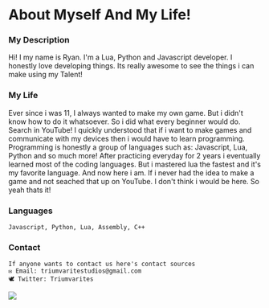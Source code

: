 # About Myself And My Life!

### My Description
Hi! I my name is Ryan. I'm a Lua, Python and Javascript developer. I honestly love developing things. Its really awesome to see the things i can make using my Talent! 

### My Life
Ever since i was 11, I always wanted to make my own game. But i didn't know how to do it whatsoever. So i did what every beginner would do. Search in YouTube! I quickly understood that if i want to make games and communicate with my devices then i would have to learn programming. Programming is honestly a group of languages such as: Javascript, Lua, Python and so much more! After practicing everyday for 2 years i eventually learned most of the coding languages. But i mastered lua the fastest and it's my favorite language. And now here i am. If i never had the idea to make a game and not seached that up on YouTube. I don't think i would be here. So yeah thats it!


### Languages
```
Javascript, Python, Lua, Assembly, C++
```

### Contact

```
If anyone wants to contact us here's contact sources
✉ Email: triumvaritestudios@gmail.com
🕊 Twitter: Triumvarites
```

![](https://raw.githubusercontent.com/TriumvirateStudios/TriumvirateStudios/main/Untitled.png)
